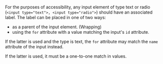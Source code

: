 For the purposes of accessibility, any input element of type text or radio (`<input type="text">, <input type="radio">`) should have an associated label. The label can be placed in one of two ways:
* as a parent of the input element. (Wrapping)
* using the `for` attribute with a value matching the input's `id` attribute.

If the latter is used and the type is text, the `for` attribute may match the `name` attribute of the input instead.

If the latter is used, it must be a one-to-one match in values.